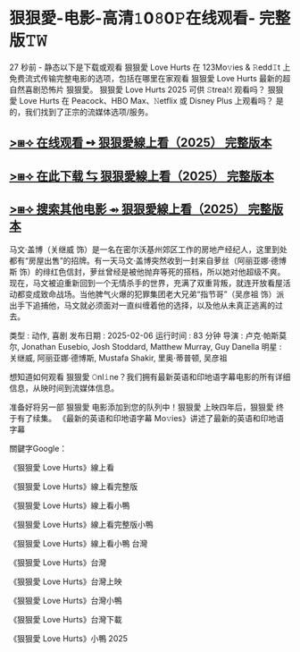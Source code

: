 # 狠狠愛-电影-高清𝟷0𝟾0𝙿在线观看- 完整版𝚃𝚆

27 秒前 - 静态以下是下载或观看 狠狠愛 Love Hurts 在 123Mo𝚟ies & 𝚁edd𝙸t 上免费流式传输完整电影的选项，包括在哪里在家观看 狠狠愛 Love Hurts 最新的超自然喜剧恐怖片 狠狠愛。 狠狠愛 Love Hurts 2025 可供 𝚂trea𝙼 观看吗？ 狠狠愛 Love Hurts 在 Peacock、HBO Max、𝙽etflix 或 Disney Plus 上观看吗？ 是的，我们找到了正宗的流媒体选项/服务。

## [>⧆⟢ 在线观看 ➺ 狠狠愛線上看（2025） 完整版本](https://t.co/RRwdCrnnHt)

## [>⧆⟢ 在此下载 ⇆ 狠狠愛線上看（2025） 完整版本](https://t.co/RRwdCrnnHt)

## [>⧆⟢ 搜索其他电影 ⇴ 狠狠愛線上看（2025） 完整版本](https://t.co/RRwdCrnnHt)

马文·盖博（关继威 饰）是一名在密尔沃基州郊区工作的房地产经纪人，这里到处都有“房屋出售”的招牌。有一天马文·盖博突然收到一封来自萝丝（阿丽亚娜·德博斯 饰）的绯红色信封，萝丝曾经是被他抛弃等死的搭档，所以她对他超级不爽。现在，马文被迫重新回到一个无情杀手的世界，充满了双重背叛，就连开放看屋活动都变成致命战场。当他脾气火爆的犯罪集团老大兄弟“指节哥”（吴彦祖 饰）派出手下追捕他，马文就必须面对一直纠缠着他的选择，以及他从未真正逃离的过去。
 
类型 : 动作, 喜剧
发布日期 : 2025-02-06
运行时间 : 83 分钟
导演 : 卢克·帕斯莫尔, Jonathan Eusebio, Josh Stoddard, Matthew Murray, Guy Danella
明星 : 关继威, 阿丽亚娜·德博斯, Mustafa Shakir, 里奥·蒂普顿, 吴彦祖

想知道如何观看 狠狠愛 𝙾nl𝚒ne？我们拥有最新英语和印地语字幕电影的所有详细信息，从映时间到流媒体信息。

准备好将另一部 狠狠愛 电影添加到您的队列中！狠狠愛 上映四年后，狠狠愛 终于有了续集。 《最新的英语和印地语字幕 Mo𝚟ies》讲述了最新的英语和印地语字幕

關鍵字Google：

《狠狠愛 Love Hurts》線上看

《狠狠愛 Love Hurts》線上看完整版

《狠狠愛 Love Hurts》線上看小鴨

《狠狠愛 Love Hurts》線上看完整版小鴨

《狠狠愛 Love Hurts》線上看小鴨 台灣

《狠狠愛 Love Hurts》台灣

《狠狠愛 Love Hurts》台灣上映

《狠狠愛 Love Hurts》台灣小鴨

《狠狠愛 Love Hurts》台灣下載

《狠狠愛 Love Hurts》小鴨 2025
